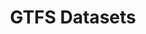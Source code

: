 ---
title: GTFS Datasets
headless: true
weight: 1
image: '/media/2024/09/banner_buss_karlstad_Linn Malmén.jpg'
cascade:
  - image: '/media/2024/09/banner_buss_karlstad_Linn Malmén.jpg'
---